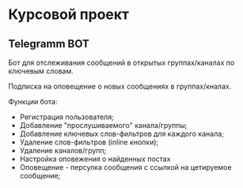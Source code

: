 # Курсовой проект

## Telegramm BOT

Бот для отслеживания сообщений в открытых группах/каналах по ключевым словам.

Подписка на оповещение о новых сообщениях в группах/кналах.

Функции бота:

- Регистрация пользователя;
- Добавление "прослушиваемого" канала/группы;
- Добавление ключевых слов-фильтров для каждого канала;
- Удаление слов-фильтров (inline кнопки);
- Удаление каналов/групп;
- Настройка оповежения о найденных постах
- Оповещение - персулка сообщения с ссылкой на цетируемое сообщение;
